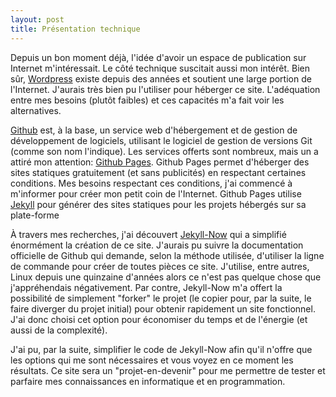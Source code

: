 ```yaml
---
layout: post
title: Présentation technique
---
```


Depuis un bon moment déjà, l'idée d'avoir un espace de publication sur Internet m'intéressait. Le côté technique suscitait aussi mon intérêt. Bien sûr, [Wordpress](https://www.wordpress.com) existe depuis des années et soutient une large portion de l'Internet. J'aurais très bien pu l'utiliser pour héberger ce site. L'adéquation entre mes besoins (plutôt faibles) et ces capacités m'a fait voir les alternatives. 

[Github](https://www.github.com) est, à la base, un service web d'hébergement et de gestion de développement de logiciels, utilisant le logiciel de gestion de versions Git (comme son nom l'indique). Les services offerts sont nombreux, mais un a attiré mon attention: [Github Pages](https://pages.github.com/). Github Pages permet d'héberger des sites statiques gratuitement (et sans publicités) en respectant certaines conditions. Mes besoins respectant ces conditions, j'ai commencé à m'informer pour créer mon petit coin de l'Internet. Github Pages utilise [Jekyll](https://github.com/jekyll/jekyll) pour générer des sites statiques pour les projets hébergés sur sa plate-forme

À travers mes recherches, j'ai découvert [Jekyll-Now](https://github.com/barryclark/jekyll-now) qui a simplifié énormément la création de ce site. J'aurais pu suivre la documentation officielle de Github qui demande, selon la méthode utilisée, d'utiliser la ligne de commande pour créer de toutes pièces ce site. J'utilise, entre autres, Linux depuis une quinzaine d'années alors ce n'est pas quelque chose que j'appréhendais négativement. Par contre, Jekyll-Now m'a offert la possibilité de simplement "forker" le projet (le copier pour, par la suite, le faire diverger du projet initial) pour obtenir rapidement un site fonctionnel. J'ai donc choisi cet option pour économiser du temps et de l'énergie (et aussi de la complexité).

J'ai pu, par la suite, simplifier le code de Jekyll-Now afin qu'il n'offre que les options qui me sont nécessaires et vous voyez en ce moment les résultats. Ce site sera un "projet-en-devenir" pour me permettre de tester et parfaire mes connaissances en informatique et en programmation.
